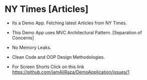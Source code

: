 # NY Times [Articles]

+ Its a Demo App. Fetching latest Articles from NY Times.
+ This Demo App uses MVC Architectural Pattern. [Separation of Concerns]
+ No Memory Leaks.
+ Clean Code and OOP Design Methodologies.



+ For Screen Shorts Click on this link <https://github.com/iamAliRaza/DemoApplication/issues/1>


